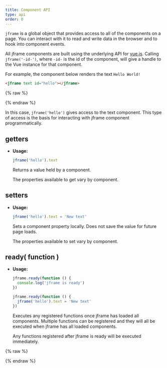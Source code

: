 ```yaml
---
title: Component API
type: api
order: 0
---
```


`jframe` is a global object that provides access to all of the components on a page. You can interact with it to read and write data in the browser and to hook into component events.

All jframe components are built using the underlying API for [vue.js](https://vuejs.org). Calling `jframe('-id-')`, where `-id-` is the id of the component, will give a handle to the Vue instance for that component.

For example, the component below renders the text `Hello World!`

``` html
<jframe text id="hello"></jframe>
```
{% raw %}
<div class="demo">
  <jframe text id="hello"></jframe>
</div>
{% endraw %}

In this case, `jframe('hello')` gives access to the text component. This type of access is the basis for interacting with jframe component programmatically.

## getters

- **Usage:**

  ``` js
  jframe('hello').text
  ```

  Returns a value held by a component.

  The properties available to get vary by component.

## setters

- **Usage:**

  ``` js
  jframe('hello').text = 'New text'
  ```

  Sets a component property locally. Does not save the value for future page loads.

  The properties available to set vary by component.

## ready( function )

- **Usage:**

  ``` js
  jframe.ready(function () {
    console.log('jframe is ready')
  })

  jframe.ready(function () {
    jframe('hello').text = 'New text'
  })
  ```

  Executes any registered functions once jframe has loaded all components. Multiple functions can be registered and they will all be executed when jframe has all loaded components.

  Any functions registered after jframe is ready will be executed immediately.

{% raw %}
<!-- jframe script -->
<script src="https://cdn.jframe.io/jframe.js" project="jframe"></script>
{% endraw %}
